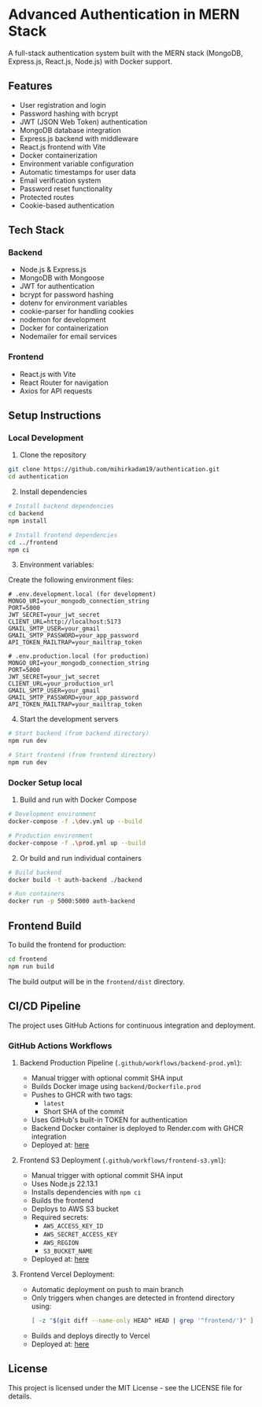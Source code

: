 # Advanced Authentication in MERN Stack

A full-stack authentication system built with the MERN stack (MongoDB, Express.js, React.js, Node.js) with Docker support.

## Features

- User registration and login
- Password hashing with bcrypt
- JWT (JSON Web Token) authentication
- MongoDB database integration
- Express.js backend with middleware
- React.js frontend with Vite
- Docker containerization
- Environment variable configuration
- Automatic timestamps for user data
- Email verification system
- Password reset functionality
- Protected routes
- Cookie-based authentication

## Tech Stack

### Backend
- Node.js & Express.js
- MongoDB with Mongoose
- JWT for authentication
- bcrypt for password hashing
- dotenv for environment variables
- cookie-parser for handling cookies
- nodemon for development
- Docker for containerization
- Nodemailer for email services

### Frontend
- React.js with Vite
- React Router for navigation
- Axios for API requests

## Setup Instructions

### Local Development

1. Clone the repository
```bash
git clone https://github.com/mihirkadam19/authentication.git
cd authentication
```

2. Install dependencies
```bash
# Install backend dependencies
cd backend
npm install

# Install frontend dependencies
cd ../frontend
npm ci
```

3. Environment variables:

Create the following environment files:

```env
# .env.development.local (for development)
MONGO_URI=your_mongodb_connection_string
PORT=5000
JWT_SECRET=your_jwt_secret
CLIENT_URL=http://localhost:5173
GMAIL_SMTP_USER=your_gmail
GMAIL_SMTP_PASSWORD=your_app_password
API_TOKEN_MAILTRAP=your_mailtrap_token
```

```env
# .env.production.local (for production)
MONGO_URI=your_mongodb_connection_string
PORT=5000
JWT_SECRET=your_jwt_secret
CLIENT_URL=your_production_url
GMAIL_SMTP_USER=your_gmail
GMAIL_SMTP_PASSWORD=your_app_password
API_TOKEN_MAILTRAP=your_mailtrap_token
```

4. Start the development servers
```bash
# Start backend (from backend directory)
npm run dev

# Start frontend (from frontend directory)
npm run dev
```

### Docker Setup local

1. Build and run with Docker Compose
```bash
# Development environment
docker-compose -f .\dev.yml up --build

# Production environment
docker-compose -f .\prod.yml up --build
```

2. Or build and run individual containers
```bash
# Build backend
docker build -t auth-backend ./backend

# Run containers
docker run -p 5000:5000 auth-backend
```


## Frontend Build

To build the frontend for production:
```bash
cd frontend
npm run build
```
The build output will be in the `frontend/dist` directory.


## CI/CD Pipeline

The project uses GitHub Actions for continuous integration and deployment.

### GitHub Actions Workflows

1. Backend Production Pipeline (`.github/workflows/backend-prod.yml`):
   - Manual trigger with optional commit SHA input
   - Builds Docker image using `backend/Dockerfile.prod`
   - Pushes to GHCR with two tags:
     - `latest`
     - Short SHA of the commit
   - Uses GitHub's built-in TOKEN for authentication
   - Backend Docker container is deployed to Render.com with GHCR integration
   - Deployed at: [here](https://backend-latest-n7zg.onrender.com)

2. Frontend S3 Deployment (`.github/workflows/frontend-s3.yml`):
   - Manual trigger with optional commit SHA input
   - Uses Node.js 22.13.1
   - Installs dependencies with `npm ci`
   - Builds the frontend
   - Deploys to AWS S3 bucket
   - Required secrets:
     - `AWS_ACCESS_KEY_ID`
     - `AWS_SECRET_ACCESS_KEY`
     - `AWS_REGION`
     - `S3_BUCKET_NAME`
   - Deployed at: [here](http://adv-auth-frontend-mihirkadam19.s3-website-us-east-1.amazonaws.com)

3. Frontend Vercel Deployment:
   - Automatic deployment on push to main branch
   - Only triggers when changes are detected in frontend directory using:
     ```bash
     [ -z "$(git diff --name-only HEAD^ HEAD | grep '^frontend/')" ]
     ```
   - Builds and deploys directly to Vercel
   - Deployed at: [here](https://authentication-jet-nu.vercel.app/)

## License

This project is licensed under the MIT License - see the LICENSE file for details.